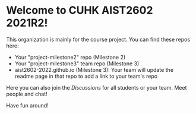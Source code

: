 # Welcome to CUHK AIST2602 2021R2!

This organization is mainly for the course project. You can find these repos here:

* Your "project-milestone2" repo (Milestone 2)
* Your "project-milestone3" team repo (Milestone 3)
* aist2602-2022.github.io (Milestone 3): Your team will update the readme page in that repo to add a link to your team's repo

Here you can also join the *Discussions* for all students or your team. Meet people and chat!

Have fun around!
